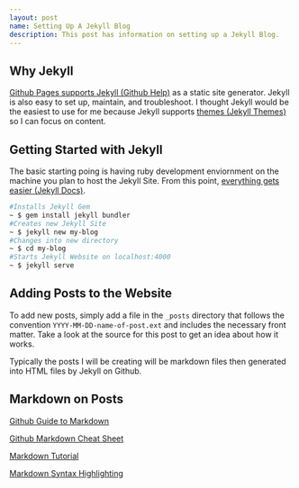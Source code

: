 ```yaml
---
layout: post
name: Setting Up A Jekyll Blog
description: This post has information on setting up a Jekyll Blog.
---
```


## Why Jekyll


[Github Pages supports Jekyll (Github Help)](https://help.github.com/articles/using-jekyll-as-a-static-site-generator-with-github-pages/) as a static site generator. Jekyll is also easy to set up, maintain, and troubleshoot.
I thought Jekyll would be the easiest to use for me because Jekyll supports [themes (Jekyll Themes)](http://jekyllthemes.org/) so I can focus on content.

## Getting Started with Jekyll


The basic starting poing is having ruby development enviornment on the machine you plan to host the Jekyll Site. From this point, [everything gets easier (Jekyll Docs)](https://jekyllrb.com/docs/quickstart/).

```bash
#Installs Jekyll Gem
~ $ gem install jekyll bundler
#Creates new Jekyll Site
~ $ jekyll new my-blog
#Changes into new directory
~ $ cd my-blog
#Starts Jekyll Website on localhost:4000
~ $ jekyll serve
```


## Adding Posts to the Website

To add new posts, simply add a file in the `_posts` directory that follows the convention `YYYY-MM-DD-name-of-post.ext` and includes the necessary front matter. Take a look at the source for this post to get an idea about how it works.

Typically the posts I will be creating will be markdown files then generated into HTML files by Jekyll on Github.

## Markdown on Posts

[Github Guide to Markdown](https://guides.github.com/features/mastering-markdown/)

[Github Markdown Cheat Sheet](https://github.com/adam-p/markdown-here/wiki/Markdown-Cheatsheet)

[Markdown Tutorial](http://www.markdowntutorial.com/)

[Markdown Syntax Highlighting](https://support.codebasehq.com/articles/tips-tricks/syntax-highlighting-in-markdown)
